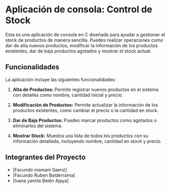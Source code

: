 # Aplicación de consola: Control de Stock

Esta es una aplicación de consola en C diseñada para ayudar a gestionar el stock de productos de manera sencilla. Puedes realizar operaciones como dar de alta nuevos productos, modificar la información de los productos existentes, dar de baja productos agotados y mostrar el stock actual.

## Funcionalidades

La aplicación incluye las siguientes funcionalidades:

1. **Alta de Productos:** Permite registrar nuevos productos en el sistema con detalles como nombre, cantidad inicial y precio.

2. **Modificación de Productos:** Permite actualizar la información de los productos existentes, como cambiar el precio o la cantidad en stock.

3. **Dar de Baja Productos:** Puedes marcar productos como agotados o eliminarlos del sistema.

4. **Mostrar Stock:** Muestra una lista de todos los productos con su información detallada, incluyendo nombre, cantidad en stock y precio.

## Integrantes del Proyecto

- [Facundo mamani Saenz]
- [Facundo Ruben Balderrama]
- [Ivana yamila Belén Ajaya]

